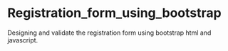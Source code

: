 # Registration_form_using_bootstrap 
Designing and validate the registration form using bootstrap html and javascript.

